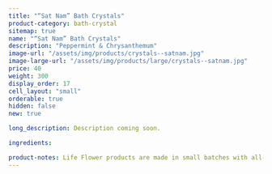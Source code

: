 ```yaml
---
title: "“Sat Nam” Bath Crystals"
product-category: bath-crystal
sitemap: true
name: "“Sat Nam” Bath Crystals"
description: "Peppermint & Chrysanthemum"
image-url: "/assets/img/products/crystals--satnam.jpg"
image-large-url: "/assets/img/products/large/crystals--satnam.jpg"
price: 40
weight: 300
display_order: 17
cell_layout: "small"
orderable: true
hidden: false
new: true

long_description: Description coming soon.

ingredients:

product-notes: Life Flower products are made in small batches with all-natural and boutique ingredients. Most orders are processed within 3 days of being placed.
---
```

